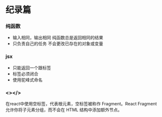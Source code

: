 # 纪录篇

### 纯函数 

- 输入相同，输出相同
  纯函数总是返回相同的结果
- 只负责自己的任务
  不会更改已存在的对象或变量
  

### jsx

- 只能返回一个跟标签
- 标签必须闭合
- 使用驼峰式命名

###  <></>

在react中使用空标签，代表根元素，空标签被称作 Fragment。React Fragment 允许你将子元素分组，而不会在 HTML 结构中添加额外节点。


